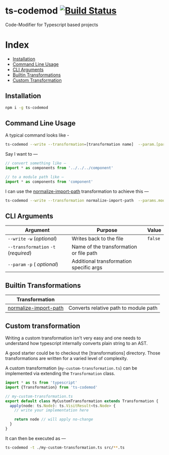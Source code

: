 # ts-codemod [![Build Status](https://travis-ci.com/tusharmath/ts-codemod.svg?branch=master)](https://travis-ci.com/tusharmath/ts-codemod)

Code-Modifier for Typescript based projects

# Index

- [Installation](#installation)
- [Command Line Usage](#command-line-usage)
- [CLI Arguments](#cli-arguments)
- [Builtin Transformations](#builtin-transformations)
- [Custom Transformation](#custom-transformation)

## Installation

```bash
npm i -g ts-codemod
```

## Command Line Usage

A typical command looks like -

```bash
ts-codemod --write --transformation=[transformation name]  --param.[param name]=[param value] [glob pattern]
```

Say I want to —

```ts
// convert something like —
import * as components from '../../../component'

// to a module path like —
import * as components from 'component'
```

I can use the [normalize-import-path] transformation to achieve this —

```bash
ts-codemod --write --transformation normalize-import-path  --params.moduleName=component src/**/*.ts
```

## CLI Arguments

| **Argument**                         | **Purpose**                             | **Value** |
| ------------------------------------ | --------------------------------------- | --------- |
| `--write` `-w` (_optional_)          | Writes back to the file                 | `false`   |
| `--transformation` `-t` (_required_) | Name of the transformation or file path |           |
| `--param` `-p` ( _optional_)         | Additional transformation specific args |           |

## Builtin Transformations

| **Transformation**      |                                       |
| ----------------------- | ------------------------------------- |
| [normalize-import-path] | Converts relative path to module path |

[normalize-import-path]: https://github.com/tusharmath/ts-codemod/blob/master/transformations/normalize-import-path.ts

## Custom transformation

Writing a custom transformation isn't very easy and one needs to understand how typescript internally converts plain string to an AST.

A good starter could be to checkout the [transformations] directory. Those transformations are written for a varied level of complexity.

A custom transformation (`my-custom-transformation.ts`) can be implemented via extending the `Transformation` class.

```ts
import * as ts from 'typescript'
import {Transformation} from 'ts-codemod'

// my-custom-transformation.ts
export default class MyCustomTransformation extends Transformation {
  apply(node: ts.Node): ts.VisitResult<ts.Node> {
    // write your implementation here

    return node // will apply no-change
  }
}
```

It can then be executed as —

```bash
ts-codemod -t ./my-custom-transformation.ts src/**.ts
```
